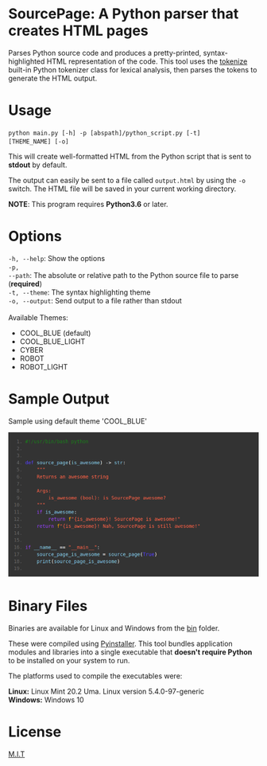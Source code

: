 # SourcePage: A Python parser that creates HTML pages

Parses Python source code and produces a pretty-printed, syntax-highlighted HTML representation of the code. This tool uses
the <a href="https://docs.python.org/3/library/tokenize.html">tokenize</a> built-in Python tokenizer class for lexical analysis, 
then parses the tokens to generate the HTML output.

# Usage

<code>python main.py [-h] -p [abspath]/python_script.py [-t] [THEME_NAME] [-o]</code>

This will create well-formatted HTML from the Python script that is sent to <b>stdout</b> by default.

The output can easily be sent to a file called <code>output.html</code> by using the <code>-o</code> switch.
The HTML file will be saved in your current working directory.

<b>NOTE</b>: This program requires <b>Python3.6</b> or later.

# Options

<code>-h, --help</code>: Show the options
</br>
<code>-p, --path</code>: The absolute or relative path to the Python source file to parse (**required**)
</br>
<code>-t, --theme</code>: The syntax highlighting theme</code>
</br>
<code>-o, --output</code>: Send output to a file rather than stdout
</br></br>
Available Themes:
<ul>
    <li>COOL_BLUE (default)</li>
    <li>COOL_BLUE_LIGHT </li>
    <li>CYBER </li>
    <li>ROBOT </li>
    <li>ROBOT_LIGHT </li>
</ul>

# Sample Output

Sample using default theme 'COOL_BLUE'

![Sample HTML Output](/source_page/imgs/sample.png)

# Binary Files

Binaries are available for Linux and Windows from the <a href="https://github.com/sedexdev/source_page/tree/master/source_page/bin">bin</a> folder.

These were compiled using <a href="https://pyinstaller.readthedocs.io/en/stable/">Pyinstaller</a>. This tool bundles
application modules and libraries into a single executable that <b>doesn't require Python</b> to be installed on your system
to run.

The platforms used to compile the executables were:

<b>Linux:</b> Linux Mint 20.2 Uma. Linux version 5.4.0-97-generic
</br>
<b>Windows:</b> Windows 10

# License

<a href="https://github.com/sedexdev/source_page/blob/master/LICENSE">M.I.T</a>
